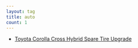 ```yaml
---
layout: tag
title: auto
count: 1
---
```


- [Toyota Corolla Cross Hybrid Spare Tire Upgrade](https://ansonliu.com/2024/05/corolla-cross-hybrid-spare-wheel-tire/)
